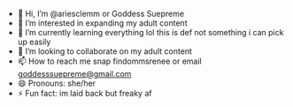 - 👋 Hi, I’m @ariesclemm or Goddess Suepreme
- 👀 I’m interested in expanding my adult content
- 🌱 I’m currently learning everything lol this is def not something i can pick up easily
- 💞️ I’m looking to collaborate on my adult content
- 📫 How to reach me snap findommsrenee or email goddesssuepreme@gmail.com
- 😄 Pronouns: she/her
- ⚡ Fun fact: im laid back but freaky af

<!---
ariesclemm/ariesclemm is a ✨ special ✨ repository because its `README.md` (this file) appears on your GitHub profile.
You can click the Preview link to take a look at your changes.
--->
